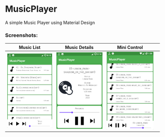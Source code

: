 # MusicPlayer
A simple Music Player using Material Design 
### Screenshots:
| Music List | Music Details | Mini Control | |
|:-:|:-:|:-:|:-:|
| ![Music List](https://github.com/gitAbid/MusicPlayer/blob/master/Screenshot_20170501-081300.png)| ![Music Details](https://github.com/gitAbid/MusicPlayer/blob/master/Screenshot_20170501-081451.png)  | ![Mini Control](https://github.com/gitAbid/MusicPlayer/blob/master/Screenshot_20170502-133053.png) | 

